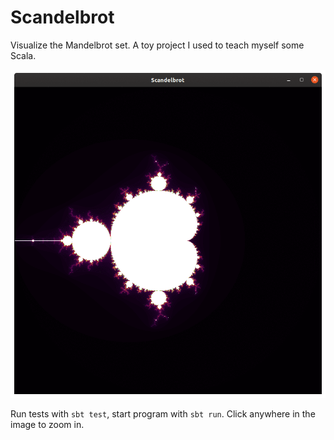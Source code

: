# Scandelbrot

Visualize the Mandelbrot set. A toy project I used to teach myself some Scala.

![Scandelbrot example visualization](doc/scandelbrot.gif)

Run tests with `sbt test`, start program with `sbt run`. Click anywhere in the image to zoom in.